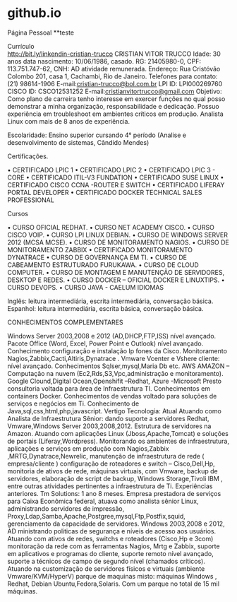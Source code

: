 # github.io
Página Pessoal
**teste

Currículo     
http://bit.ly/linkendin-cristian-trucco
CRISTIAN VITOR TRUCCO Idade: 30 anos data nascimento: 10/06/1986, casado.
RG: 21405980-0, CPF: 113.751.747-62, CNH: AD atividade remunerada.
Endereço: Rua Cristóvão Colombo 201, casa 1, Cachambi, Rio de Janeiro.
Telefones para contato: (21) 98614-1906
E-mail:cristian-trucco@bol.com.br 
LPI ID: LPI000269760 CISCO ID:  CSCO12531252
E-mail:cristianvitortrucco@gmail.com
Objetivo:
 Como plano de carreira tenho interesse em exercer funções no qual posso demonstrar a minha organização, responsabilidade e dedicação. Possuo experiência em troubleshoot em ambientes críticos em produção. Analista Linux com mais de 8 anos de experiência.

Escolaridade:
Ensino superior cursando 4° período (Analise e desenvolvimento de sistemas, Cândido Mendes)

Certificações.

•	CERTIFICADO LPIC 1 
•	CERTIFICADO LPIC 2
•	CERTIFICADO LPIC 3 - CORE
•	CERTIFICADO ITIL-V3 FUNDATION
•	CERTIFICADO SUSE LINUX
•	CERTIFICADO CISCO CCNA -ROUTER E SWITCH
•	CERTIFICADO LIFERAY PORTAL DEVELOPER
•	CERTIFICADO  DOCKER TECHNICAL SALES PROFESSIONAL   

Cursos

•	CURSO OFICIAL REDHAT.
•	CURSO NET ACADEMY CISCO.
•	CURSO CISCO VOIP.
•	CURSO LPI LINUX DEBIAN.
•	CURSO DE WINDOWS SERVER 2012 (MCSA MCSE).
•	CURSO DE MONITORAMENTO NAGIOS.
•	CURSO DE MONITORAMENTO ZABBIX
•	CERTIFICADO MONITORAMENTO DYNATRACE
•	CURSO DE GOVERNANÇA EM TI.
•	CURSO DE CABEAMENTO ESTRUTURADO FURUKAWA.
•	CURSO DE CLOUD COMPUTER.
•	CURSO DE MONTAGEM E MANUTENÇÃO DE SERVIDORES, DESKTOP E REDES.
•	CURSO DOCKER – OFICIAL DOCKER E LINUXTIPS.
•	CURSO DEVOPS.
•	CURSO JAVA - CAELUM
IDIOMAS

Inglês: leitura intermediária, escrita intermediária, conversação básica.
Espanhol: leitura intermediária, escrita básica, conversação básica.


CONHECIMENTOS COMPLEMENTARES
 
Windows Server 2003,2008 e 2012 (AD,DHCP,FTP,ISS) nível avançado.
Pacote Office (Word, Excel, Power Point e Outlook) nível avançado.
Conhecimento configuração e instalação Ip fones da Cisco.
Monitoramento Nagios,Zabbix,Cacti,Altiris,Dynatrace .
Vmware Vcenter e Vshere cliente: nível avançado.
Conhecimentos Sqlser,mysql,Maria Db etc.
AWS AMAZON – Computação na nuvem (Ec2,Rds,S3,Vpc,administração e monitoramento).
Google Clound,Digital Ocean,Openshifit –Redhat, Azure -Microsoft
Presto consultoria voltada para área de Infraestrutura TI.
Conhecimentos em containers Docker.
Conhecimentos de vendas voltado para soluções de serviços e negócios em Ti.
Conhecimento de Java,sql,css,html,php,javascript.
 Vertigo Tecnologia: Atual
Atuando como Analista de Infraestrutura Sênior: dando suporte a servidores Redhat, Vmware,Windows Server 2003,2008,2012. Estrutura de servidores na Amazon.  Atuando com aplicações Linux (Jboss,Apache,Tomcat) e soluções de portais (Liferay,Wordpress). Monitorando os ambientes de infraestrutura, aplicações e serviços em produção com Nagios,Zabbix ,MRTG,Dynatrace,Newrelic, manutenção de infraestrutura de rede ( empresa/cliente ) configuração de roteadores e switch – Cisco,Dell,Hp, monitoria de ativos de rede, máquinas virtuais, com Vmware, backup de servidores, elaboração de script de backup, Windows Storage,Tivoli IBM , entre outras atividades pertinentes a infraestrutura de Ti. 
Experiências anteriores.
Tm Solutions: 1 ano 8 meses. 
Empresa prestadora de serviços para Caixa Econômica federal, atuava como analista sênior Linux, administrando servidores de impressão, Proxy,Ldap,Samba,Apache,Postgree,mysql,Ftp,Postfix,squid, gerenciamento da capacidade de servidores. Windows 2003,2008 e 2012, AD ministrando politicas de segurança e níveis de acesso aos usuários. Atuando com ativos de redes, switchs e roteadores (Cisco,Hp e 3com) monitoração da rede com as ferramentas Nagios, Mrtg e Zabbix, suporte em aplicativos e programas do cliente, suporte remoto nível avançado, suporte a técnicos de campo de segundo nível (chamados críticos). Atuando na customização de servidores físicos e virtuais (ambiente Vmware/KVM/HyperV) parque de maquinas misto: máquinas Windows , Redhat, Debian Ubuntu,Fedora,Solaris. Com um parque no total de 15 mil máquinas.


